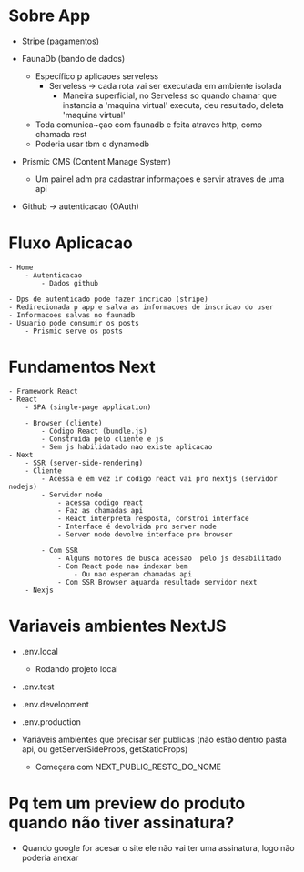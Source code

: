 # Sobre App
- Stripe (pagamentos)
- FaunaDb (bando de dados)
	- Específico p aplicaoes serveless
		- Serveless -> cada rota vai ser executada em ambiente isolada
			- Maneira superficial, no Serveless so quando chamar que instancia a 'maquina virtual' executa, deu resultado, deleta 'maquina virtual'
	- Toda comunica~çao com faunadb e feita atraves http, como chamada rest
	- Poderia usar tbm o dynamodb

- Prismic CMS (Content Manage System)
	- Um painel adm pra cadastrar informaçoes e servir atraves de uma api

- Github -> autenticacao (OAuth)

# Fluxo Aplicacao
	- Home
		- Autenticacao
			- Dados github
		
	- Dps de autenticado pode fazer incricao (stripe)
	- Redirecionada p app e salva as informacoes de inscricao do user
	- Informacoes salvas no faunadb
	- Usuario pode consumir os posts
		- Prismic serve os posts

# Fundamentos Next
	- Framework React
	- React 
		- SPA (single-page application)
		
		- Browser (cliente)
			- Código React (bundle.js)
			- Construída pelo cliente e js
			- Sem js habilidatado nao existe aplicacao
	- Next
		- SSR (server-side-rendering)
		- Cliente
			- Acessa e em vez ir codigo react vai pro nextjs (servidor nodejs)
			- Servidor node 
				- acessa codigo react
				- Faz as chamadas api
				- React interpreta resposta, constroi interface
				- Interface é devolvida pro server node
				- Server node devolve interface pro browser

			- Com SSR
				- Alguns motores de busca acessao  pelo js desabilitado
				- Com React pode nao indexar bem
					- Ou nao esperam chamadas api
				- Com SSR Browser aguarda resultado servidor next
		- Nexjs
# Variaveis ambientes NextJS
- .env.local
  - Rodando projeto local 

- .env.test
- .env.development
- .env.production

- Variáveis ambientes que precisar ser publicas (não estão dentro pasta api, ou getServerSideProps, getStaticProps)
  - Começara com NEXT_PUBLIC_RESTO_DO_NOME

# Pq tem um preview do produto quando não tiver assinatura?
- Quando google for acesar o site ele não vai ter uma assinatura, logo não poderia anexar